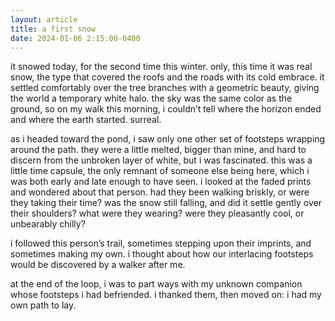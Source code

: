```yaml
---
layout: article
title: a first snow
date: 2024-01-06 2:15:00-0400
---
```


it snowed today, for the second time this winter. only, this time it was real snow, the type that covered the roofs and the roads with its cold embrace. it settled comfortably over the tree branches with a geometric beauty, giving the world a temporary white halo. the sky was the same color as the ground, so on my walk this morning, i couldn’t tell where the horizon ended and where the earth started. surreal.

as i headed toward the pond, i saw only one other set of footsteps wrapping around the path. they were a little melted, bigger than mine, and hard to discern from the unbroken layer of white, but i was fascinated. this was a little time capsule, the only remnant of someone else being here, which i was both early and late enough to have seen.  i looked at the faded prints and wondered about that person. had they been walking briskly, or were they taking their time? was the snow still falling, and did it settle gently over their shoulders? what were they wearing? were they pleasantly cool, or unbearably chilly? 

i followed this person’s trail, sometimes stepping upon their imprints, and sometimes making my own. i thought about how our interlacing footsteps would be discovered by a walker after me. 

at the end of the loop, i was to part ways with my unknown companion whose footsteps i had befriended. i thanked them, then moved on: i had my own path to lay. 